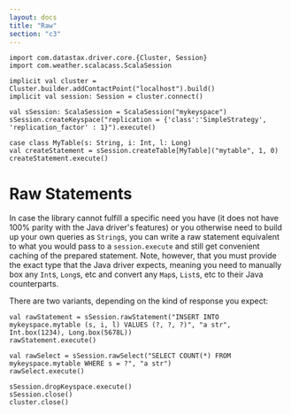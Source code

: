 ```yaml
---
layout: docs
title: "Raw"
section: "c3"
---
```

```tut:invisible
import com.datastax.driver.core.{Cluster, Session}
import com.weather.scalacass.ScalaSession

implicit val cluster = Cluster.builder.addContactPoint("localhost").build()
implicit val session: Session = cluster.connect()

val sSession: ScalaSession = ScalaSession("mykeyspace")
sSession.createKeyspace("replication = {'class':'SimpleStrategy', 'replication_factor' : 1}").execute()

case class MyTable(s: String, i: Int, l: Long)
val createStatement = sSession.createTable[MyTable]("mytable", 1, 0)
createStatement.execute()
```
# Raw Statements

In case the library cannot fulfill a specific need you have (it does not have 100% parity with the Java driver's 
features) or you otherwise need to build up your own queries as `String`s, you can write a raw statement equivalent to 
what you would pass to a `session.execute` and still get convenient caching of the prepared statement. Note, however,
that you must provide the exact type that the Java driver expects, meaning you need to manually box any `Int`s, `Long`s,
etc and convert any `Map`s, `List`s, etc to their Java counterparts. 
 
There are two variants, depending on the kind of response you expect:

```tut
val rawStatement = sSession.rawStatement("INSERT INTO mykeyspace.mytable (s, i, l) VALUES (?, ?, ?)", "a str", Int.box(1234), Long.box(5678L))
rawStatement.execute()
```
```tut
val rawSelect = sSession.rawSelect("SELECT COUNT(*) FROM mykeyspace.mytable WHERE s = ?", "a str")
rawSelect.execute()
```
```tut:invisible
sSession.dropKeyspace.execute()
sSession.close()
cluster.close()
```